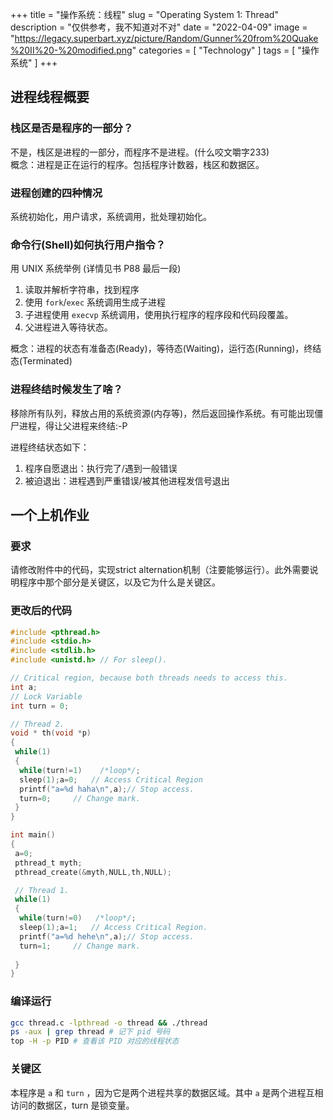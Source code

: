 +++
title = "操作系统：线程"
slug = "Operating System 1: Thread"
description = "仅供参考，我不知道对不对"
date = "2022-04-09"
image = "https://legacy.superbart.xyz/picture/Random/Gunner%20from%20Quake%20II%20-%20modified.png"
categories = [
    "Technology"
]
tags = [
    "操作系统"
]
+++

## 进程线程概要

### 栈区是否是程序的一部分？  

不是，栈区是进程的一部分，而程序不是进程。(什么咬文嚼字233)  
概念：进程是正在运行的程序。包括程序计数器，栈区和数据区。

### 进程创建的四种情况  

系统初始化，用户请求，系统调用，批处理初始化。

### 命令行(Shell)如何执行用户指令？  

用 UNIX 系统举例 (详情见书 P88 最后一段)  

   1. 读取并解析字符串，找到程序
   2. 使用 `fork`/`exec` 系统调用生成子进程
   3. 子进程使用 `execvp` 系统调用，使用执行程序的程序段和代码段覆盖。
   4. 父进程进入等待状态。

概念：进程的状态有准备态(Ready)，等待态(Waiting)，运行态(Running)，终结态(Terminated)

### 进程终结时候发生了啥？

移除所有队列，释放占用的系统资源(内存等)，然后返回操作系统。有可能出现僵尸进程，得让父进程来终结:-P

进程终结状态如下：

   1. 程序自愿退出：执行完了/遇到一般错误
   2. 被迫退出：进程遇到严重错误/被其他进程发信号退出

## 一个上机作业

### 要求

请修改附件中的代码，实现strict alternation机制（注要能够运行）。此外需要说明程序中那个部分是关键区，以及它为什么是关键区。

### 更改后的代码

```C
#include <pthread.h>
#include <stdio.h>
#include <stdlib.h>
#include <unistd.h> // For sleep().

// Critical region, because both threads needs to access this.
int a;
// Lock Variable
int turn = 0;

// Thread 2.
void * th(void *p)
{
 while(1)
 { 
  while(turn!=1)    /*loop*/;
  sleep(1);a=0;   // Access Critical Region
  printf("a=%d haha\n",a);// Stop access.
  turn=0;     // Change mark.
 }
}

int main()
{
 a=0;
 pthread_t myth;
 pthread_create(&myth,NULL,th,NULL);

 // Thread 1.
 while(1)
 {
  while(turn!=0)   /*loop*/;
  sleep(1);a=1;   // Access Critical Region.
  printf("a=%d hehe\n",a);// Stop access.
  turn=1;     // Change mark.
  
 }
}

```

### 编译运行

```bash
gcc thread.c -lpthread -o thread && ./thread
ps -aux | grep thread # 记下 pid 号码
top -H -p PID # 查看该 PID 对应的线程状态
```

### 关键区

本程序是 `a` 和 `turn` ，因为它是两个进程共享的数据区域。其中 `a` 是两个进程互相访问的数据区，turn 是锁变量。
